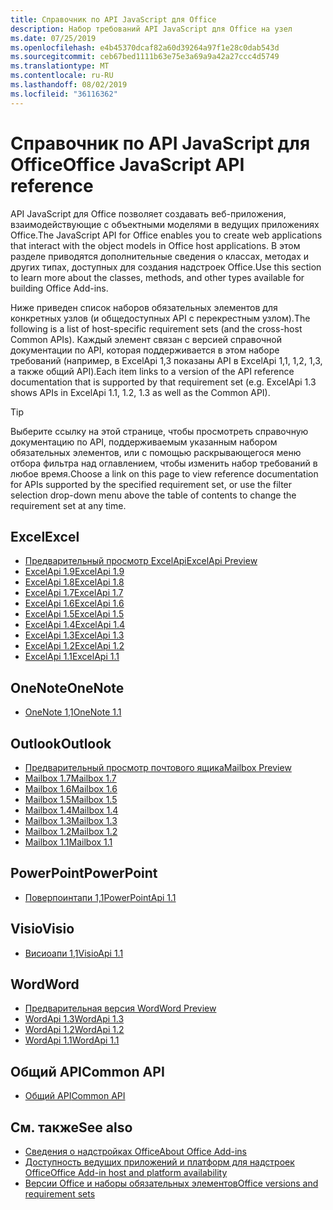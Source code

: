 ```yaml
---
title: Справочник по API JavaScript для Office
description: Набор требований API JavaScript для Office на узел
ms.date: 07/25/2019
ms.openlocfilehash: e4b45370dcaf82a60d39264a97f1e28c0dab543d
ms.sourcegitcommit: ceb67bed1111b63e75e3a69a9a42a27ccc4d5749
ms.translationtype: MT
ms.contentlocale: ru-RU
ms.lasthandoff: 08/02/2019
ms.locfileid: "36116362"
---
```

# <a name="office-javascript-api-reference"></a><span data-ttu-id="8b676-103">Справочник по API JavaScript для Office</span><span class="sxs-lookup"><span data-stu-id="8b676-103">Office JavaScript API reference</span></span>

<span data-ttu-id="8b676-104">API JavaScript для Office позволяет создавать веб-приложения, взаимодействующие с объектными моделями в ведущих приложениях Office.</span><span class="sxs-lookup"><span data-stu-id="8b676-104">The JavaScript API for Office enables you to create web applications that interact with the object models in Office host applications.</span></span> <span data-ttu-id="8b676-105">В этом разделе приводятся дополнительные сведения о классах, методах и других типах, доступных для создания надстроек Office.</span><span class="sxs-lookup"><span data-stu-id="8b676-105">Use this section to learn more about the classes, methods, and other types available for building Office Add-ins.</span></span>

<span data-ttu-id="8b676-106">Ниже приведен список наборов обязательных элементов для конкретных узлов (и общедоступных API с перекрестным узлом).</span><span class="sxs-lookup"><span data-stu-id="8b676-106">The following is a list of host-specific requirement sets (and the cross-host Common APIs).</span></span> <span data-ttu-id="8b676-107">Каждый элемент связан с версией справочной документации по API, которая поддерживается в этом наборе требований (например, в ExcelApi 1,3 показаны API в ExcelApi 1,1, 1,2, 1,3, а также общий API).</span><span class="sxs-lookup"><span data-stu-id="8b676-107">Each item links to a version of the API reference documentation that is supported by that requirement set (e.g. ExcelApi 1.3 shows APIs in ExcelApi 1.1, 1.2, 1.3 as well as the Common API).</span></span>

> [!TIP]
> <span data-ttu-id="8b676-108">Выберите ссылку на этой странице, чтобы просмотреть справочную документацию по API, поддерживаемым указанным набором обязательных элементов, или с помощью раскрывающегося меню отбора фильтра над оглавлением, чтобы изменить набор требований в любое время.</span><span class="sxs-lookup"><span data-stu-id="8b676-108">Choose a link on this page to view reference documentation for APIs supported by the specified requirement set, or use the filter selection drop-down menu above the table of contents to change the requirement set at any time.</span></span>

## <a name="excel"></a><span data-ttu-id="8b676-109">Excel</span><span class="sxs-lookup"><span data-stu-id="8b676-109">Excel</span></span>

- [<span data-ttu-id="8b676-110">Предварительный просмотр ExcelApi</span><span class="sxs-lookup"><span data-stu-id="8b676-110">ExcelApi Preview</span></span>](/javascript/api/excel?view=excel-js-preview)
- [<span data-ttu-id="8b676-111">ExcelApi 1.9</span><span class="sxs-lookup"><span data-stu-id="8b676-111">ExcelApi 1.9</span></span>](/javascript/api/excel?view=excel-js-1.9)
- [<span data-ttu-id="8b676-112">ExcelApi 1.8</span><span class="sxs-lookup"><span data-stu-id="8b676-112">ExcelApi 1.8</span></span>](/javascript/api/excel?view=excel-js-1.8)
- [<span data-ttu-id="8b676-113">ExcelApi 1.7</span><span class="sxs-lookup"><span data-stu-id="8b676-113">ExcelApi 1.7</span></span>](/javascript/api/excel?view=excel-js-1.7)
- [<span data-ttu-id="8b676-114">ExcelApi 1.6</span><span class="sxs-lookup"><span data-stu-id="8b676-114">ExcelApi 1.6</span></span>](/javascript/api/excel?view=excel-js-1.6)
- [<span data-ttu-id="8b676-115">ExcelApi 1.5</span><span class="sxs-lookup"><span data-stu-id="8b676-115">ExcelApi 1.5</span></span>](/javascript/api/excel?view=excel-js-1.5)
- [<span data-ttu-id="8b676-116">ExcelApi 1.4</span><span class="sxs-lookup"><span data-stu-id="8b676-116">ExcelApi 1.4</span></span>](/javascript/api/excel?view=excel-js-1.4)
- [<span data-ttu-id="8b676-117">ExcelApi 1.3</span><span class="sxs-lookup"><span data-stu-id="8b676-117">ExcelApi 1.3</span></span>](/javascript/api/excel?view=excel-js-1.3)
- [<span data-ttu-id="8b676-118">ExcelApi 1.2</span><span class="sxs-lookup"><span data-stu-id="8b676-118">ExcelApi 1.2</span></span>](/javascript/api/excel?view=excel-js-1.2)
- [<span data-ttu-id="8b676-119">ExcelApi 1.1</span><span class="sxs-lookup"><span data-stu-id="8b676-119">ExcelApi 1.1</span></span>](/javascript/api/excel?view=excel-js-1.1)

## <a name="onenote"></a><span data-ttu-id="8b676-120">OneNote</span><span class="sxs-lookup"><span data-stu-id="8b676-120">OneNote</span></span>

- [<span data-ttu-id="8b676-121">OneNote 1,1</span><span class="sxs-lookup"><span data-stu-id="8b676-121">OneNote 1.1</span></span>](/javascript/api/onenote?view=onenote-js-1.1)

## <a name="outlook"></a><span data-ttu-id="8b676-122">Outlook</span><span class="sxs-lookup"><span data-stu-id="8b676-122">Outlook</span></span>

- [<span data-ttu-id="8b676-123">Предварительный просмотр почтового ящика</span><span class="sxs-lookup"><span data-stu-id="8b676-123">Mailbox Preview</span></span>](/javascript/api/outlook?view=outlook-js-preview)
- [<span data-ttu-id="8b676-124">Mailbox 1.7</span><span class="sxs-lookup"><span data-stu-id="8b676-124">Mailbox 1.7</span></span>](/javascript/api/outlook?view=outlook-js-1.7)
- [<span data-ttu-id="8b676-125">Mailbox 1.6</span><span class="sxs-lookup"><span data-stu-id="8b676-125">Mailbox 1.6</span></span>](/javascript/api/outlook?view=outlook-js-1.6)
- [<span data-ttu-id="8b676-126">Mailbox 1.5</span><span class="sxs-lookup"><span data-stu-id="8b676-126">Mailbox 1.5</span></span>](/javascript/api/outlook?view=outlook-js-1.5)
- [<span data-ttu-id="8b676-127">Mailbox 1.4</span><span class="sxs-lookup"><span data-stu-id="8b676-127">Mailbox 1.4</span></span>](/javascript/api/outlook?view=outlook-js-1.4)
- [<span data-ttu-id="8b676-128">Mailbox 1.3</span><span class="sxs-lookup"><span data-stu-id="8b676-128">Mailbox 1.3</span></span>](/javascript/api/outlook?view=outlook-js-1.3)
- [<span data-ttu-id="8b676-129">Mailbox 1.2</span><span class="sxs-lookup"><span data-stu-id="8b676-129">Mailbox 1.2</span></span>](/javascript/api/outlook?view=outlook-js-1.2)
- [<span data-ttu-id="8b676-130">Mailbox 1.1</span><span class="sxs-lookup"><span data-stu-id="8b676-130">Mailbox 1.1</span></span>](/javascript/api/outlook?view=outlook-js-1.1)

## <a name="powerpoint"></a><span data-ttu-id="8b676-131">PowerPoint</span><span class="sxs-lookup"><span data-stu-id="8b676-131">PowerPoint</span></span>

- [<span data-ttu-id="8b676-132">Поверпоинтапи 1,1</span><span class="sxs-lookup"><span data-stu-id="8b676-132">PowerPointApi 1.1</span></span>](/javascript/api/powerpoint?view=powerpoint-js-1.1)

## <a name="visio"></a><span data-ttu-id="8b676-133">Visio</span><span class="sxs-lookup"><span data-stu-id="8b676-133">Visio</span></span>

- [<span data-ttu-id="8b676-134">Висиоапи 1,1</span><span class="sxs-lookup"><span data-stu-id="8b676-134">VisioApi 1.1</span></span>](/javascript/api/visio?view=visio-js-1.1)

## <a name="word"></a><span data-ttu-id="8b676-135">Word</span><span class="sxs-lookup"><span data-stu-id="8b676-135">Word</span></span>

- [<span data-ttu-id="8b676-136">Предварительная версия Word</span><span class="sxs-lookup"><span data-stu-id="8b676-136">Word Preview</span></span>](/javascript/api/word?view=word-js-preview)
- [<span data-ttu-id="8b676-137">WordApi 1.3</span><span class="sxs-lookup"><span data-stu-id="8b676-137">WordApi 1.3</span></span>](/javascript/api/word?view=word-js-1.3)
- [<span data-ttu-id="8b676-138">WordApi 1.2</span><span class="sxs-lookup"><span data-stu-id="8b676-138">WordApi 1.2</span></span>](/javascript/api/word?view=word-js-1.2)
- [<span data-ttu-id="8b676-139">WordApi 1.1</span><span class="sxs-lookup"><span data-stu-id="8b676-139">WordApi 1.1</span></span>](/javascript/api/word?view=word-js-1.1)

## <a name="common-api"></a><span data-ttu-id="8b676-140">Общий API</span><span class="sxs-lookup"><span data-stu-id="8b676-140">Common API</span></span>

- [<span data-ttu-id="8b676-141">Общий API</span><span class="sxs-lookup"><span data-stu-id="8b676-141">Common API</span></span>](/javascript/api/office?view=common-js)

## <a name="see-also"></a><span data-ttu-id="8b676-142">См. также</span><span class="sxs-lookup"><span data-stu-id="8b676-142">See also</span></span>

- [<span data-ttu-id="8b676-143">Сведения о надстройках Office</span><span class="sxs-lookup"><span data-stu-id="8b676-143">About Office Add-ins</span></span>](/office/dev/add-ins/overview)
- [<span data-ttu-id="8b676-144">Доступность ведущих приложений и платформ для надстроек Office</span><span class="sxs-lookup"><span data-stu-id="8b676-144">Office Add-in host and platform availability</span></span>](/office/dev/add-ins/overview/office-add-in-availability)
- [<span data-ttu-id="8b676-145">Версии Office и наборы обязательных элементов</span><span class="sxs-lookup"><span data-stu-id="8b676-145">Office versions and requirement sets</span></span>](/office/dev/add-ins/develop/office-versions-and-requirement-sets)
